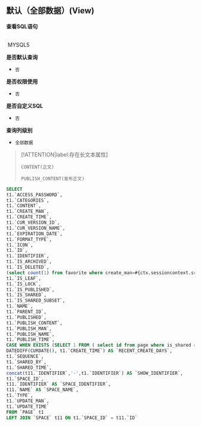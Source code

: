 ## 默认（全部数据）(View) <!-- {docsify-ignore-all} -->



<p class="panel-title"><b>查看SQL语句</b></p>
<br>

<el-row>
&nbsp;<el-tag @click="MYSQL5 = true">MYSQL5</el-tag>
</el-row>

<br>
<p class="panel-title"><b>是否默认查询</b></p>

* `否`

<p class="panel-title"><b>是否权限使用</b></p>

* `否`

<p class="panel-title"><b>是否自定义SQL</b></p>

* `否`

<p class="panel-title"><b>查询列级别</b></p>

* `全部数据`

> [!ATTENTION|label:存在长文本属性]
>
> `CONTENT(正文)`
>
> `PUBLISH_CONTENT(发布正文)`






<el-dialog v-model="MYSQL5" title="MYSQL5">

```sql
SELECT
t1.`ACCESS_PASSWORD`,
t1.`CATEGORIES`,
t1.`CONTENT`,
t1.`CREATE_MAN`,
t1.`CREATE_TIME`,
t1.`CUR_VERSION_ID`,
t1.`CUR_VERSION_NAME`,
t1.`EXPIRATION_DATE`,
t1.`FORMAT_TYPE`,
t1.`ICON`,
t1.`ID`,
t1.`IDENTIFIER`,
t1.`IS_ARCHIVED`,
t1.`IS_DELETED`,
(select count(1) from favorite where create_man=#{ctx.sessioncontext.srfpersonid} and OWNER_ID=t1.`ID` ) AS `IS_FAVORITE`,
t1.`IS_LEAF`,
t1.`IS_LOCK`,
t1.`IS_PUBLISHED`,
t1.`IS_SHARED`,
t1.`IS_SHARED_SUBSET`,
t1.`NAME`,
t1.`PARENT_ID`,
t1.`PUBLISHED`,
t1.`PUBLISH_CONTENT`,
t1.`PUBLISH_MAN`,
t1.`PUBLISH_NAME`,
t1.`PUBLISH_TIME`,
CASE WHEN EXISTS (SELECT 1 FROM ( select id from page where is_shared = '1' ) AS ids WHERE FIND_IN_SET(ids.id, REPLACE(t1.`CATEGORIES`, '/', ','))) THEN 1 ELSE 0 END AS `READ_SHARED`,
DATEDIFF(CURDATE(), t1.`CREATE_TIME`) AS `RECENT_CREATE_DAYS`,
t1.`SEQUENCE`,
t1.`SHARED_BY`,
t1.`SHARED_TIME`,
concat(t11.`IDENTIFIER`,'-',t1.`IDENTIFIER`) AS `SHOW_IDENTIFIER`,
t1.`SPACE_ID`,
t11.`IDENTIFIER` AS `SPACE_IDENTIFIER`,
t11.`NAME` AS `SPACE_NAME`,
t1.`TYPE`,
t1.`UPDATE_MAN`,
t1.`UPDATE_TIME`
FROM `PAGE` t1 
LEFT JOIN `SPACE` t11 ON t1.`SPACE_ID` = t11.`ID` 


```

</el-dialog>

<script>
 const { createApp } = Vue
  createApp({
    data() {
      return {
                MYSQL5 : false
        
      }
    },
    methods: {
    }
  }).use(ElementPlus).mount('#app')
</script>
